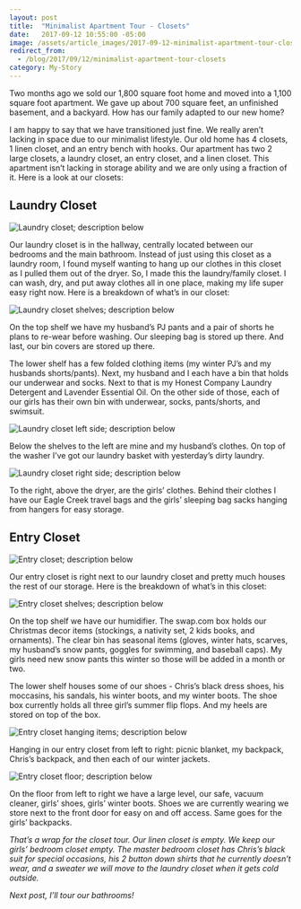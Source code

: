 ```yaml
---
layout: post
title:  "Minimalist Apartment Tour - Closets"
date:   2017-09-12 10:55:00 -05:00
image: /assets/article_images/2017-09-12-minimalist-apartment-tour-closets/minimalist-closet.jpg
redirect_from:
  - /blog/2017/09/12/minimalist-apartment-tour-closets
category: My-Story
---
```


Two months ago we sold our 1,800 square foot home and moved into a 1,100 square foot apartment. We gave up about 700 square feet, an unfinished basement, and a backyard. How has our family adapted to our new home?

I am happy to say that we have transitioned just fine. We really aren’t lacking in space due to our minimalist lifestyle. Our old home has 4 closets, 1 linen closet, and an entry bench with hooks. Our apartment has two 2 large closets, a laundry closet, an entry closet, and a linen closet. This apartment isn’t lacking in storage ability and we are only using a fraction of it. Here is a look at our closets:

## Laundry Closet

![Laundry closet; description below]({{site.url}}/assets/article_images/2017-09-12-minimalist-apartment-tour-closets/laundry-closet.jpg)

Our laundry closet is in the hallway, centrally located between our bedrooms and the main bathroom. Instead of just using this closet as a laundry room, I found myself wanting to hang up our clothes in this closet as I pulled them out of the dryer. So, I made this the laundry/family closet. I can wash, dry, and put away clothes all in one place, making my life super easy right now. Here is a breakdown of what’s in our closet:

![Laundry closet shelves; description below]({{site.url}}/assets/article_images/2017-09-12-minimalist-apartment-tour-closets/laundry-closet-shelves.jpg)

On the top shelf we have my husband’s PJ pants and a pair of shorts he plans to re-wear before washing. Our sleeping bag is stored up there. And last, our bin covers are stored up there.

The lower shelf has a few folded clothing items (my winter PJ’s and my husbands shorts/pants). Next, my husband and I each have a bin that holds our underwear and socks. Next to that is my Honest Company Laundry Detergent and Lavender Essential Oil. On the other side of those, each of our girls has their own bin with underwear, socks, pants/shorts, and swimsuit.

![Laundry closet left side; description below]({{site.url}}/assets/article_images/2017-09-12-minimalist-apartment-tour-closets/laundry-closet-left.jpg)

Below the shelves to the left are mine and my husband’s clothes. On top of the washer I’ve got our laundry basket with yesterday’s dirty laundry.

![Laundry closet right side; description below]({{site.url}}/assets/article_images/2017-09-12-minimalist-apartment-tour-closets/laundry-closet-right.jpg)

To the right, above the dryer, are the girls’ clothes. Behind their clothes I have our Eagle Creek travel bags and the girls’ sleeping bag sacks hanging from hangers for easy storage.

## Entry Closet

![Entry closet; description below]({{site.url}}/assets/article_images/2017-09-12-minimalist-apartment-tour-closets/entry-closet.jpg)

Our entry closet is right next to our laundry closet and pretty much houses the rest of our storage. Here is the breakdown of what’s in this closet:

![Entry closet shelves; description below]({{site.url}}/assets/article_images/2017-09-12-minimalist-apartment-tour-closets/entry-closet-shelves.jpg)

On the top shelf we have our humidifier. The swap.com box holds our Christmas decor items (stockings, a nativity set, 2 kids books, and ornaments). The clear bin has seasonal items (gloves, winter hats, scarves, my husband’s snow pants, goggles for swimming, and baseball caps). My girls need new snow pants this winter so those will be added in a month or two.

The lower shelf houses some of our shoes - Chris’s black dress shoes, his moccasins, his sandals, his winter boots, and my winter boots. The shoe box currently holds all three girl’s summer flip flops. And my heels are stored on top of the box.

![Entry closet hanging items; description below]({{site.url}}/assets/article_images/2017-09-12-minimalist-apartment-tour-closets/entry-closet-hanging.jpg)

Hanging in our entry closet from left to right: picnic blanket, my backpack, Chris’s backpack, and then each of our winter jackets.

![Entry closet floor; description below]({{site.url}}/assets/article_images/2017-09-12-minimalist-apartment-tour-closets/entry-closet-floor.jpg)

On the floor from left to right we have a large level, our safe, vacuum cleaner, girls’ shoes, girls’ winter boots. Shoes we are currently wearing we store next to the front door for easy on and off access. Same goes for the girls’ backpacks.

_That’s a wrap for the closet tour. Our linen closet is empty. We keep our girls’ bedroom closet empty. The master bedroom closet has Chris’s black suit for special occasions, his 2 button down shirts that he currently doesn’t wear, and a sweater we will move to the laundry closet when it gets cold outside._

_Next post, I’ll tour our bathrooms!_
